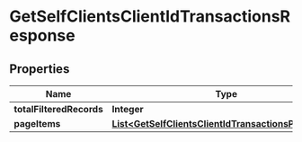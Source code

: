
# GetSelfClientsClientIdTransactionsResponse

## Properties
Name | Type | Description | Notes
------------ | ------------- | ------------- | -------------
**totalFilteredRecords** | **Integer** |  |  [optional]
**pageItems** | [**List&lt;GetSelfClientsClientIdTransactionsPageItems&gt;**](GetSelfClientsClientIdTransactionsPageItems.md) |  |  [optional]



